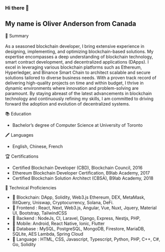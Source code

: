 ### Hi there 👋 

## My name is Oliver Anderson from Canada

📒 Summary <br></br>
As a seasoned blockchain developer, I bring extensive experience in designing, implementing, and optimizing blockchain-based solutions. My expertise encompasses a deep understanding of blockchain technology, smart contract development, and decentralized applications (DApps). I excel in leveraging various blockchain platforms such as Ethereum, Hyperledger, and Binance Smart Chain to architect scalable and secure solutions tailored to diverse business needs. With a proven track record of delivering high-quality projects on time and within budget, I thrive in dynamic environments where innovation and problem-solving are paramount. By staying abreast of the latest advancements in blockchain technology and continuously refining my skills, I am committed to driving forward the adoption and evolution of decentralized systems.

📚 Education
- Bachelor’s degree of Computer Science at University of Toronto

🖍 Languages
- English, Chinese, French

🏆 Certifications
- Certified Blockchain Developer (CBD), Blockchain Council, 2016
- Ethereum Blockchain Developer Certification, B9lab Academy, 2017
- Certified Blockchain Solution Architect (CBSA), B9lab Academy, 2018

🎁 Technical Proficiencies

- 💎 Blockchain: DApp, Solidity, Web3.js Ethereum, DEX, MetaMask, BitQuery, Uniswap, Cryptocurrency, Solana, DeFi.
- 🌱 Frontend : React, Next, Web3.js, Angular, Vue, Nuxt, Jquery, Material UI, Bootstrap, TailwindCSS
- 🔭 Backend : NodeJs, CI, Laravel, Django, Express, Nestjs, PHP,
- 📲 Mobile: Android, React Native, Ionic, Flutter
- 🧩 Database : MySQL, PostgreSQL, MongoDB, Firestore, MariaDB, SQLite, AES Lambda, Spring Cloud
- 💬 Language : HTML, CSS, Javascript, Typescript, Python, PHP, C++, C#, Go, Solidity

